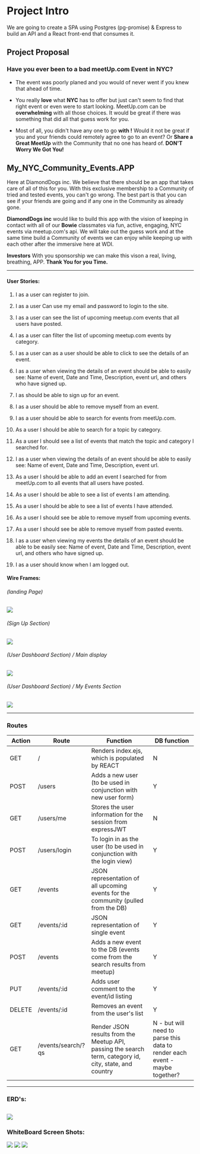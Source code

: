 # Project Intro
We are going to create a SPA using Postgres (pg-promise) & Express to build an API and a React front-end that consumes it.


## Project Proposal

### Have you ever been to a bad meetUp.com Event in NYC?

* The event was poorly planed and you would of never went if you knew that ahead of time.

* You really **love** what **NYC** has to offer but just can't seem to find that right event or even were to start looking. MeetUp.com can be **overwhelming** with all those choices. It would be great if there was something that did all that guess work for you.

* Most of all, you didn't have any one to go **with !** Would it not be great if you and your friends could remotely agree to go to an event? Or **Share a Great MeetUp** with the Community that no one has heard of.    **DON'T Worry We Got You!**
## My_NYC_Community_Events.APP
Here at DiamondDogs inc. We believe that there should be an app that takes care of all of this for you. With this exclusive membership to a Community of tried and tested events, you can't go wrong. The best part is that you can see if your friends are going and if any one in the Community as already gone.

**DiamondDogs inc** would like to build this app with the vision of keeping in contact with all of our **Bowie** classmates via fun, active, engaging, NYC events via meetup.com's api. We will take out the guess work and at the same time build a Community of events we can enjoy while keeping up with each other after the immersive here at WDI.

**Investors** With you sponsorship we can make this vison a real, living, breathing, APP. **Thank You for you Time.**


---
#### User Stories:

1. I as a user  can register to join.

1. I as a user Can use my email and password to login to the site.

1. I as a user can see the list of upcoming meetup.com events that all users have posted.

1. I as a user can filter the list of upcoming meetup.com events by category.

1. I as a user can as a user should be able to click to see the details of an event.

1. I as a user when viewing the details of an event should be able to easily see: Name of event, Date and Time, Description, event url, and others who have signed up.

1. I as should be able to sign up for an event.

1. I as a user should be able to remove myself from an event.

1. I as a user should be able to search for events from meetUp.com.

1. As a user I should be able to search for a topic by category.

1. As a user I should see a list of events that match the topic and category I searched for.

1. I as a user when viewing the details of an event should be able to easily see: Name of event, Date and Time, Description, event url.

1. As a user I should be able to add an event I searched for from meetUp.com to all events that all users have posted.

1. As a user I should be able to see a list of events I am attending.

1. As a user I should be able to see a list of events I have attended.

1. As a user I should see be able to remove myself from upcoming events.

1. As a user I should see be able to remove myself from pasted events.

1. I as a user when viewing my events the details of an event should be able to be easily see: Name of event, Date and Time, Description, event url, and others who have signed up.

1. I as a user should know when I am logged out.



#### Wire Frames:
###### (landing Page)
![](./readMe_images/Project-3-Wireframes_1of4.jpg)
###### (Sign Up Section)
![](./readMe_images/Project-3-Wireframes_2of4.jpg)
###### (User Dashboard Section) / Main display
![](./readMe_images/Project-3-Wireframes_3of4.jpg)
###### (User Dashboard Section) / My Events Section
![](./readMe_images/Project-3-Wireframes_4of4.jpg)

---
### Routes
| Action | Route | Function | DB function |
|--------|--------------------|---------------------------------------------------------------------------------------------------------|-----------------------------------------------------------------------------|
| GET | / | Renders index.ejs, which is populated by REACT | N |
| POST | /users | Adds a new user (to be used in conjunction with new user form) | Y |
| GET | /users/me | Stores the user information for the session from expressJWT | N |
| POST | /users/login | To login in as the user (to be used in conjunction with the login view) | Y |
| GET | /events | JSON representation of all upcoming events for the community (pulled from the DB) | Y |
| GET | /events/:id | JSON representation of single event | Y |
| POST | /events | Adds a new event to the DB (events come from the search results from meetup) | Y |
| PUT | /events/:id | Adds user comment to the event/id listing | Y |
| DELETE | /events/:id | Removes an event from the user's list | Y |
| GET | /events/search/?qs | Render JSON results from the Meetup API, passing the search term, category id, city, state, and country | N - but will need to parse this data to render each event - maybe together? |

---

### ERD's:
![](./readMe_images/Event_Community_ERD.png)
---
### WhiteBoard Screen Shots:
![](./readMe_images/1of3-whiteBoard.jpg)
![](./readMe_images/2of3-whiteBoard.jpg)
![](./readMe_images/3of3-whiteBoard.jpg)
